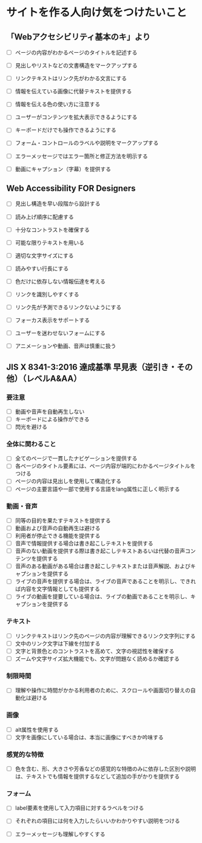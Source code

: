 # サイトを作る人向け気をつけたいこと

## 「Webアクセシビリティ基本のキ」より

 - [ ] ページの内容がわかるページのタイトルを記述する
 - [ ] 見出しやリストなどの文書構造をマークアップする
 - [ ] リンクテキストはリンク先がわかる文言にする
 - [ ] 情報を伝えている画像に代替テキストを提供する
 - [ ] 情報を伝える色の使い方に注意する
 - [ ] ユーザーがコンテンツを拡大表示できるようにする
 - [ ] キーボードだけでも操作できるようにする
 - [ ] フォーム・コントロールのラベルや説明をマークアップする
 - [ ] エラーメッセージではエラー箇所と修正方法を明示する
 - [ ] 動画にキャプション（字幕）を提供する
 

## Web Accessibility FOR Designers

- [ ] 見出し構造を早い段階から設計する
- [ ] 読み上げ順序に配慮する
- [ ] 十分なコントラストを確保する
- [ ] 可能な限りテキストを用いる
- [ ] 適切な文字サイズにする
- [ ] 読みやすい行長にする
- [ ] 色だけに依存しない情報伝達を考える
- [ ] リンクを識別しやすくする
- [ ] リンク先が予測できるリンクないようにする
- [ ] フォーカス表示をサポートする
- [ ] ユーザーを迷わせないフォームにする
- [ ] アニメーションや動画、音声は慎重に扱う


## JIS X 8341-3:2016 達成基準 早見表（逆引き・その他）（レベルA&AA）

### 要注意
- [ ] 動画や音声を自動再生しない
- [ ] キーボードによる操作ができる
- [ ] 閃光を避ける

### 全体に関わること
- [ ] 全てのページで一貫したナビゲーションを提供する
- [ ] 各ページのタイトル要素には、ページ内容が端的にわかるページタイトルをつける
- [ ] ページの内容は見出しを使用して構造化する
- [ ] ページの主要言語や一部で使用する言語をlang属性に正しく明示する

### 動画・音声
- [ ] 同等の目的を果たすテキストを提供する
- [ ] 動画および音声の自動再生は避ける
- [ ] 利用者が停止できる機能を提供する
- [ ] 音声で情報提供する場合は書き起こしテキストを提供する
- [ ] 音声のない動画を提供する際は書き起こしテキストあるいは代替の音声コンテンツを提供する
- [ ] 音声のある動画がある場合は書き起こしテキストまたは音声解説、およびキャプションを提供する
- [ ] ライブの音声を提供する場合は、ライブの音声であることを明示し、できれば内容を文字情報としても提供する
- [ ] ライブの動画を提要している場合は、ライブの動画であることを明示し、キャプションを提供する

### テキスト
- [ ] リンクテキストはリンク先のページの内容が理解できるリンク文字列にする
- [ ] 文中のリンク文字は下線を付加する
- [ ] 文字と背景色とのコントラストを高めて、文字の視認性を確保する
- [ ] ズームや文字サイズ拡大機能でも、文字が問題なく読めるか確認する

### 制限時間
- [ ] 理解や操作に時間がかかる利用者のために、スクロールや画面切り替えの自動化は避ける

### 画像
- [ ] alt属性を使用する
- [ ] 文字を画像にしている場合は、本当に画像にすべきか吟味する

### 感覚的な特徴
- [ ] 色を含む、形、大きさや芳香などの感覚的な特徴のみに依存した区別や説明は、テキストでも情報を提供するなどして追加の手がかりを提供する

### フォーム
- [ ] label要素を使用して入力項目に対するラベルをつける
- [ ] それぞれの項目には何を入力したらいいかわかりやすい説明をつける
- [ ] エラーメッセージも理解しやすくする

